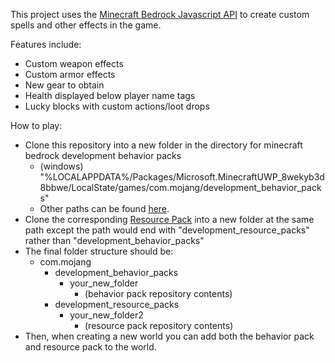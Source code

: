 This project uses the [Minecraft Bedrock Javascript API](https://learn.microsoft.com/en-us/minecraft/creator/scriptapi/?view=minecraft-bedrock-stable) to create custom spells
and other effects in the game.

Features include:
- Custom weapon effects
- Custom armor effects
- New gear to obtain
- Health displayed below player name tags
- Lucky blocks with custom actions/loot drops

How to play:
- Clone this repository into a new folder in the directory for minecraft bedrock development behavior packs
  * (windows) "%LOCALAPPDATA%/Packages/Microsoft.MinecraftUWP_8wekyb3d8bbwe/LocalState/games/com.mojang/development_behavior_packs"
  * Other paths can be found [here](https://wiki.bedrock.dev/guide/project-setup.html).
- Clone the corresponding [Resource Pack](https://github.com/tracevd/mc_ench_mod_rp) into a new folder at the same path except the path would end with "development_resource_packs" rather than "development_behavior_packs"
- The final folder structure should be:
  * com.mojang
    * development_behavior_packs
      * your_new_folder
        * (behavior pack repository contents)
    * development_resource_packs
      * your_new_folder2
        * (resource pack repository contents)
- Then, when creating a new world you can add both the behavior pack and resource pack to the world.